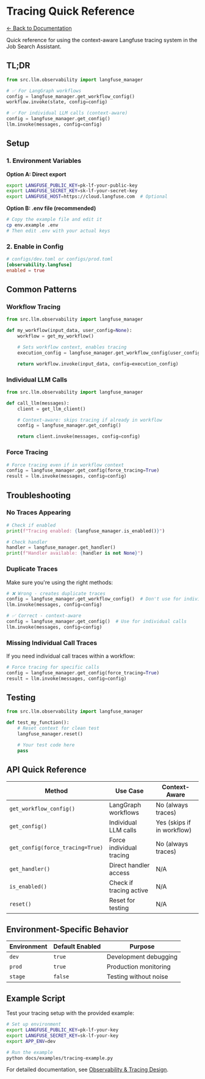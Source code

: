 # Tracing Quick Reference

[← Back to Documentation](README.md)

Quick reference for using the context-aware Langfuse tracing system in the Job Search Assistant.

## TL;DR

```python
from src.llm.observability import langfuse_manager

# ✅ For LangGraph workflows
config = langfuse_manager.get_workflow_config()
workflow.invoke(state, config=config)

# ✅ For individual LLM calls (context-aware)
config = langfuse_manager.get_config()
llm.invoke(messages, config=config)
```

## Setup

### 1. Environment Variables

**Option A: Direct export**
```bash
export LANGFUSE_PUBLIC_KEY=pk-lf-your-public-key
export LANGFUSE_SECRET_KEY=sk-lf-your-secret-key
export LANGFUSE_HOST=https://cloud.langfuse.com  # Optional
```

**Option B: .env file (recommended)**
```bash
# Copy the example file and edit it
cp env.example .env
# Then edit .env with your actual keys
```

### 2. Enable in Config

```toml
# configs/dev.toml or configs/prod.toml
[observability.langfuse]
enabled = true
```

## Common Patterns

### Workflow Tracing

```python
from src.llm.observability import langfuse_manager

def my_workflow(input_data, user_config=None):
    workflow = get_my_workflow()

    # Sets workflow context, enables tracing
    execution_config = langfuse_manager.get_workflow_config(user_config)

    return workflow.invoke(input_data, config=execution_config)
```

### Individual LLM Calls

```python
from src.llm.observability import langfuse_manager

def call_llm(messages):
    client = get_llm_client()

    # Context-aware: skips tracing if already in workflow
    config = langfuse_manager.get_config()

    return client.invoke(messages, config=config)
```

### Force Tracing

```python
# Force tracing even if in workflow context
config = langfuse_manager.get_config(force_tracing=True)
result = llm.invoke(messages, config=config)
```

## Troubleshooting

### No Traces Appearing

```python
# Check if enabled
print(f"Tracing enabled: {langfuse_manager.is_enabled()}")

# Check handler
handler = langfuse_manager.get_handler()
print(f"Handler available: {handler is not None}")
```

### Duplicate Traces

Make sure you're using the right methods:

```python
# ❌ Wrong - creates duplicate traces
config = langfuse_manager.get_workflow_config()  # Don't use for individual calls
llm.invoke(messages, config=config)

# ✅ Correct - context-aware
config = langfuse_manager.get_config()  # Use for individual calls
llm.invoke(messages, config=config)
```

### Missing Individual Call Traces

If you need individual call traces within a workflow:

```python
# Force tracing for specific calls
config = langfuse_manager.get_config(force_tracing=True)
result = llm.invoke(messages, config=config)
```

## Testing

```python
from src.llm.observability import langfuse_manager

def test_my_function():
    # Reset context for clean test
    langfuse_manager.reset()

    # Your test code here
    pass
```

## API Quick Reference

| Method | Use Case | Context-Aware |
|--------|----------|---------------|
| `get_workflow_config()` | LangGraph workflows | No (always traces) |
| `get_config()` | Individual LLM calls | Yes (skips if in workflow) |
| `get_config(force_tracing=True)` | Force individual tracing | No (always traces) |
| `get_handler()` | Direct handler access | N/A |
| `is_enabled()` | Check if tracing active | N/A |
| `reset()` | Reset for testing | N/A |

## Environment-Specific Behavior

| Environment | Default Enabled | Purpose |
|-------------|----------------|---------|
| `dev` | `true` | Development debugging |
| `prod` | `true` | Production monitoring |
| `stage` | `false` | Testing without noise |

## Example Script

Test your tracing setup with the provided example:

```bash
# Set up environment
export LANGFUSE_PUBLIC_KEY=pk-lf-your-key
export LANGFUSE_SECRET_KEY=sk-lf-your-key
export APP_ENV=dev

# Run the example
python docs/examples/tracing-example.py
```

For detailed documentation, see [Observability & Tracing Design](design/observability-tracing.md).
